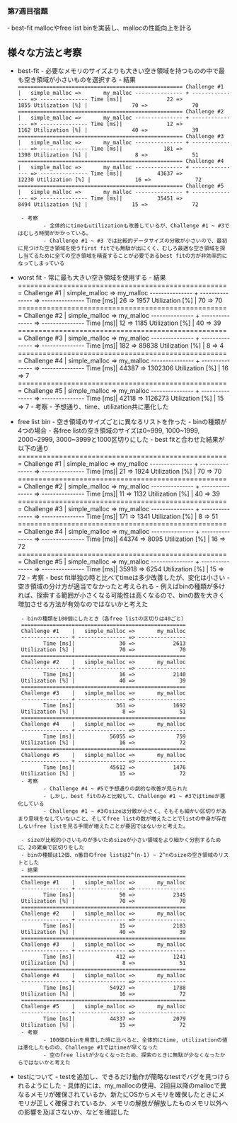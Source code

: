 ### 第7週目宿題
‐ best-fit mallocやfree list binを実装し、mallocの性能向上を計る

## 様々な方法と考察
- best-fit
       - 必要なメモリのサイズよりも大きい空き領域を持つものの中で最も空き領域が小さいものを選択する
       - 結果
       ```
       ====================================================
       Challenge #1    |   simple_malloc =>       my_malloc
       --------------- + --------------- => ---------------
              Time [ms]|              22 =>            1855
       Utilization [%] |              70 =>              70
       ====================================================
       Challenge #2    |   simple_malloc =>       my_malloc
       --------------- + --------------- => ---------------
              Time [ms]|              12 =>            1162
       Utilization [%] |              40 =>              39
       ====================================================
       Challenge #3    |   simple_malloc =>       my_malloc
       --------------- + --------------- => ---------------
              Time [ms]|             181 =>            1398
       Utilization [%] |               8 =>              51
       ====================================================
       Challenge #4    |   simple_malloc =>       my_malloc
       --------------- + --------------- => ---------------
              Time [ms]|           43637 =>           12230
       Utilization [%] |              16 =>              72
       ====================================================
       Challenge #5    |   simple_malloc =>       my_malloc
       --------------- + --------------- => ---------------
              Time [ms]|           35451 =>            8494
       Utilization [%] |              15 =>              72
       ```

       - 考察
              - 全体的にtimeもutilizationも改善しているが、Challenge #1 ~ #3ではむしろ時間がかかっている。
              - Challenge #1 ~ #3 では比較的データサイズの分散が小さいので、最初に見つけた空き領域を使うfirst fitでも無駄が出にくく、むしろ最適な空き領域を探し当てるために全ての空き領域を精査することが必要であるbest fitの方が非効率的になってしまっている


- worst fit
       - 常に最も大きい空き領域を使用する
       - 結果
       ====================================================
       Challenge #1    |   simple_malloc =>       my_malloc
       --------------- + --------------- => ---------------
              Time [ms]|              26 =>            1957
       Utilization [%] |              70 =>              70
       ====================================================
       Challenge #2    |   simple_malloc =>       my_malloc
       --------------- + --------------- => ---------------
              Time [ms]|              12 =>            1185
       Utilization [%] |              40 =>              39
       ====================================================
       Challenge #3    |   simple_malloc =>       my_malloc
       --------------- + --------------- => ---------------
              Time [ms]|             182 =>           89838
       Utilization [%] |               8 =>               4
       ====================================================
       Challenge #4    |   simple_malloc =>       my_malloc
       --------------- + --------------- => ---------------
              Time [ms]|           44387 =>         1302306
       Utilization [%] |              16 =>               7
       ====================================================
       Challenge #5    |   simple_malloc =>       my_malloc
       --------------- + --------------- => ---------------
              Time [ms]|           42118 =>         1126273
       Utilization [%] |              15 =>               7
       - 考察
              - 予想通り、time、utilization共に悪化した

- free list bin
       - 空き領域のサイズごとに異なるリストを作った
       - binの種類が4つの場合
       - 各free listの空き領域のサイズは0~999, 1000~1999, 2000~2999, 3000~3999と1000区切りにした
       - best fitと合わせた結果が以下の通り
       ====================================================
       Challenge #1    |   simple_malloc =>       my_malloc
       --------------- + --------------- => ---------------
              Time [ms]|              21 =>            1924
       Utilization [%] |              70 =>              70
       ====================================================
       Challenge #2    |   simple_malloc =>       my_malloc
       --------------- + --------------- => ---------------
              Time [ms]|              11 =>            1132
       Utilization [%] |              40 =>              39
       ====================================================
       Challenge #3    |   simple_malloc =>       my_malloc
       --------------- + --------------- => ---------------
              Time [ms]|             171 =>            1341
       Utilization [%] |               8 =>              51
       ====================================================
       Challenge #4    |   simple_malloc =>       my_malloc
       --------------- + --------------- => ---------------
              Time [ms]|           44374 =>            8095
       Utilization [%] |              16 =>              72
       ====================================================
       Challenge #5    |   simple_malloc =>       my_malloc
       --------------- + --------------- => ---------------
              Time [ms]|           35918 =>            6254
       Utilization [%] |              15 =>              72
       - 考察
              - best fit単独の時と比べてtimeは多少改善したが、変化は小さい
              - 空き領域の分け方が適当でなかったと考えられる
              - 例えばbinの種類が多ければ、探索する範囲が小さくなる可能性は高くなるので、binの数を大きく増加させる方法が有効なのではないかと考えた

       - binの種類を100個にしたとき（各free listの区切りは40ごと）
       ====================================================
       Challenge #1    |   simple_malloc =>       my_malloc
       --------------- + --------------- => ---------------
              Time [ms]|              30 =>            2613
       Utilization [%] |              70 =>              70
       ====================================================
       Challenge #2    |   simple_malloc =>       my_malloc
       --------------- + --------------- => ---------------
              Time [ms]|              16 =>            2140
       Utilization [%] |              40 =>              39
       ====================================================
       Challenge #3    |   simple_malloc =>       my_malloc
       --------------- + --------------- => ---------------
              Time [ms]|             361 =>            1692
       Utilization [%] |               8 =>              51
       ====================================================
       Challenge #4    |   simple_malloc =>       my_malloc
       --------------- + --------------- => ---------------
              Time [ms]|           56055 =>             759
       Utilization [%] |              16 =>              72
       ====================================================
       Challenge #5    |   simple_malloc =>       my_malloc
       --------------- + --------------- => ---------------
              Time [ms]|           45612 =>            1476
       Utilization [%] |              15 =>              72
       - 考察
              - Challenge #4 ~ #5で予想通りの劇的な改善が見られた
              - しかし、best fitのみと比較して、Challenge #1 ~ #3ではtimeが悪化している
              - Challenge #1 ~ #3のsizeは分散が小さく、そもそも細かい区切りがあまり意味をなしていないこと、そしてfree listの数が増えたことでlistの中身が存在しないfree listを見る手間が増えたことが要因ではないかと考えた。

       - sizeが比較的小さいものが多いためsizeが小さい領域をより細かく分割するために、2の累乗で区切りをした
       - binの種類は12個、n番目のfree listは2^(n-1) ~ 2^nのsizeの空き領域のリストとした
       - 結果
       ====================================================
       Challenge #1    |   simple_malloc =>       my_malloc
       --------------- + --------------- => ---------------
              Time [ms]|              50 =>            2345
       Utilization [%] |              70 =>              70
       ====================================================
       Challenge #2    |   simple_malloc =>       my_malloc
       --------------- + --------------- => ---------------
              Time [ms]|              15 =>            2183
       Utilization [%] |              40 =>              39
       ====================================================
       Challenge #3    |   simple_malloc =>       my_malloc
       --------------- + --------------- => ---------------
              Time [ms]|             412 =>            1241
       Utilization [%] |               8 =>              51
       ====================================================
       Challenge #4    |   simple_malloc =>       my_malloc
       --------------- + --------------- => ---------------
              Time [ms]|           54927 =>            1788
       Utilization [%] |              16 =>              72
       ====================================================
       Challenge #5    |   simple_malloc =>       my_malloc
       --------------- + --------------- => ---------------
              Time [ms]|           44337 =>            2079
       Utilization [%] |              15 =>              72
       - 考察
              - 100個のbinを用意した時に比べると、全体的にtime, utilizationの値は悪化したものの、Challenge #1ではtimeが早くなった
              ‐ 空のfree listが少なくなったため、探索のときに無駄が少なくなったからではないかと考えた

- testについて
       - testを追加し、できるだけ動作が簡略なtestでバグを見つけられるようにした
       - 具体的には、my_mallocの使用、2回目以降のmallocで異なるメモリが確保されているか、新たにOSからメモリを確保したときにメモリが正しく確保されているか、メモリの解放が解放したものメモリ以外への影響を及ぼさないか、などを確認した
        